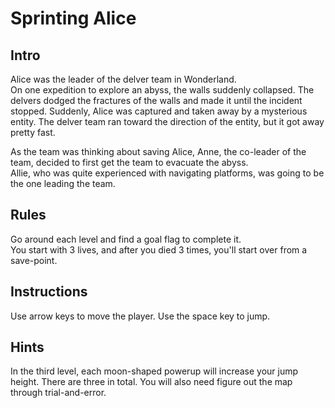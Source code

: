 # Sprinting Alice

## Intro
Alice was the leader of the delver team in Wonderland.
<br/>
On one expedition to explore an abyss, the walls suddenly collapsed.
The delvers dodged the fractures of the walls and made it until the incident stopped.
Suddenly, Alice was captured and taken away by a mysterious entity.
The delver team ran toward the direction of the entity, but it got away pretty fast.

As the team was thinking about saving Alice, Anne, the co-leader of the team, decided to first get the team to evacuate the abyss.
<br/>
Allie, who was quite experienced with navigating platforms, was going to be the one leading the team.

## Rules
Go around each level and find a goal flag to complete it.
<br/>
You start with 3 lives, and after you died 3 times, you'll start over from a save-point.

## Instructions
Use arrow keys to move the player. Use the space key to jump.

## Hints
In the third level, each moon-shaped powerup will increase your jump height. There are three in total. You will also need figure out the map through trial-and-error.
